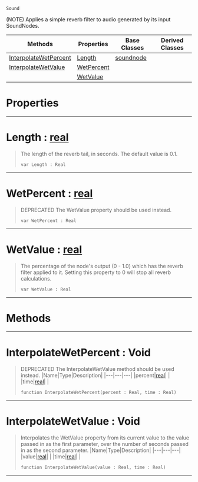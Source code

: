  `Sound`

(NOTE) Applies a simple reverb filter to audio generated by its input SoundNodes.

|Methods|Properties|Base Classes|Derived Classes|
|---|---|---|---|
|[ InterpolateWetPercent](https://github.com/ZilchEngine/ZilchDocs/blob/master/code_reference/class_reference/reverbnode.markdown#interpolatewetpercent-vo)|[ Length](https://github.com/ZilchEngine/ZilchDocs/blob/master/code_reference/class_reference/reverbnode.markdown#length-zero-engine-docum)|[soundnode](https://github.com/ZilchEngine/ZilchDocs/blob/master/code_reference/class_reference/soundnode.markdown)| |
|[ InterpolateWetValue](https://github.com/ZilchEngine/ZilchDocs/blob/master/code_reference/class_reference/reverbnode.markdown#interpolatewetvalue-void)|[ WetPercent](https://github.com/ZilchEngine/ZilchDocs/blob/master/code_reference/class_reference/reverbnode.markdown#wetpercent-zero-engine-d)| | |
| |[ WetValue](https://github.com/ZilchEngine/ZilchDocs/blob/master/code_reference/class_reference/reverbnode.markdown#wetvalue-zero-engine-doc)| | |


 #  Properties


---  
 #  Length : [real](https://github.com/ZilchEngine/ZilchDocs/blob/master/code_reference/nada_base_types/real.markdown)

> The length of the reverb tail, in seconds. The default value is 0.1.
> ``` lang=cpp, name=Nada
> var Length : Real


---  
 #  WetPercent : [real](https://github.com/ZilchEngine/ZilchDocs/blob/master/code_reference/nada_base_types/real.markdown)

> DEPRECATED The WetValue property should be used instead.
> ``` lang=cpp, name=Nada
> var WetPercent : Real


---  
 #  WetValue : [real](https://github.com/ZilchEngine/ZilchDocs/blob/master/code_reference/nada_base_types/real.markdown)

> The percentage of the node's output (0 - 1.0) which has the reverb filter applied to it. Setting this property to 0 will stop all reverb calculations.
> ``` lang=cpp, name=Nada
> var WetValue : Real


---  
 #  Methods


---  
 #  InterpolateWetPercent : Void

> DEPRECATED The InterpolateWetValue method should be used instead.
> |Name|Type|Description|
> |---|---|---|
> |percent|[real](https://github.com/ZilchEngine/ZilchDocs/blob/master/code_reference/nada_base_types/real.markdown)| |
> |time|[real](https://github.com/ZilchEngine/ZilchDocs/blob/master/code_reference/nada_base_types/real.markdown)| |
> ``` lang=cpp, name=Nada
> function InterpolateWetPercent(percent : Real, time : Real)
> ``` 


---  
 #  InterpolateWetValue : Void

> Interpolates the WetValue property from its current value to the value passed in as the first parameter, over the number of seconds passed in as the second parameter.
> |Name|Type|Description|
> |---|---|---|
> |value|[real](https://github.com/ZilchEngine/ZilchDocs/blob/master/code_reference/nada_base_types/real.markdown)| |
> |time|[real](https://github.com/ZilchEngine/ZilchDocs/blob/master/code_reference/nada_base_types/real.markdown)| |
> ``` lang=cpp, name=Nada
> function InterpolateWetValue(value : Real, time : Real)
> ``` 


---  
 

 